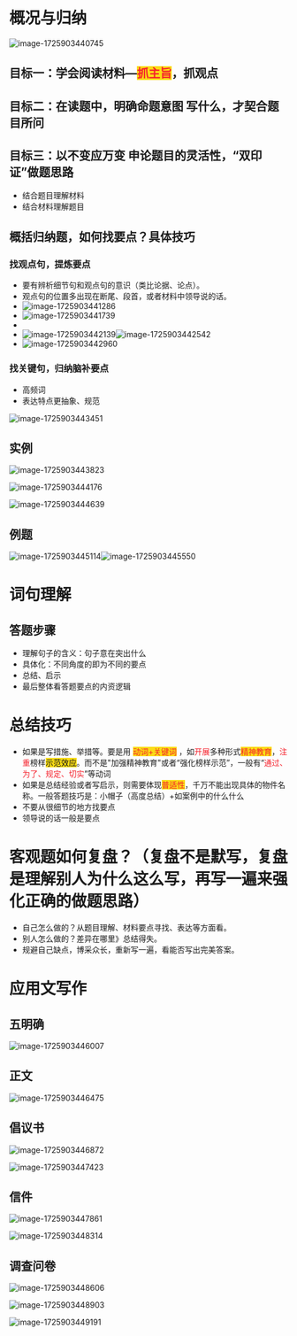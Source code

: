 # 概况与归纳
![image-1725903440745](./assets/image-1725903440745.png)

## 目标一：学会阅读材料—<font style="color:#F5222D;background-color:#FADB14;">抓主旨</font>，抓观点
## 目标二：在读题中，明确命题意图             写什么，才契合题目所问
## 目标三：以不变应万变   申论题目的灵活性，“双印证”做题思路
+ 结合题目理解材料
+ 结合材料理解题目

## 概括归纳题，如何找要点？具体技巧
### 找观点句，提炼要点
+ 要有辨析细节句和观点句的意识（类比论据、论点）。
+ 观点句的位置多出现在断尾、段首，或者材料中领导说的话。
+ ![image-1725903441286](./assets/image-1725903441286.png)
+ ![image-1725903441739](./assets/image-1725903441739.png)
+ 
+ ![image-1725903442139](./assets/image-1725903442139.png)![image-1725903442542](./assets/image-1725903442542.png)
+ ![image-1725903442960](./assets/image-1725903442960.png)

### 找关键句，归纳脑补要点
+ 高频词
+ 表达特点更抽象、规范

![image-1725903443451](./assets/image-1725903443451.png)

## 实例
![image-1725903443823](./assets/image-1725903443823.png)

![image-1725903444176](./assets/image-1725903444176.png)

![image-1725903444639](./assets/image-1725903444639.png)



## 例题
![image-1725903445114](./assets/image-1725903445114.png)![image-1725903445550](./assets/image-1725903445550.png)



# 词句理解
## 答题步骤
+ 理解句子的含义：句子意在突出什么
+ 具体化：不同角度的即为不同的要点
+ 总结、启示
+ 最后整体看答题要点的内资逻辑





# 总结技巧
+ 如果是写措施、举措等。要是用 <font style="color:#F5222D;background-color:#FADB14;">动词+关键词</font> ，如<font style="color:#F5222D;">开展</font>多种形式<font style="color:#F5222D;background-color:#FADB14;">精神教育</font>，<font style="color:#F5222D;">注重</font>榜样<font style="background-color:#FADB14;">示范效应</font>。而不是"加强精神教育"或者“强化榜样示范”，一般有“<font style="color:#F5222D;">通过、为了、规定、切实</font>”等动词
+ 如果是总结经验或者写启示，则需要体现<font style="color:#F5222D;background-color:#FADB14;">普适性</font>，千万不能出现具体的物件名称。一般答题技巧是：小帽子（高度总结）+如案例中的什么什么
+ 不要从很细节的地方找要点
+ 领导说的话一般是要点

# 客观题如何复盘？（复盘不是默写，复盘是理解别人为什么这么写，再写一遍来强化正确的做题思路）
+ 自己怎么做的？从题目理解、材料要点寻找、表达等方面看。
+ 别人怎么做的？差异在哪里》总结得失。
+ 规避自己缺点，博采众长，重新写一遍，看能否写出完美答案。



# 应用文写作
## 五明确
![image-1725903446007](./assets/image-1725903446007.png)

## 正文


![image-1725903446475](./assets/image-1725903446475.png)

## 倡议书
![image-1725903446872](./assets/image-1725903446872.png)

![image-1725903447423](./assets/image-1725903447423.png)

## 信件
![image-1725903447861](./assets/image-1725903447861.png)

![image-1725903448314](./assets/image-1725903448314.png)

## 调查问卷
![image-1725903448606](./assets/image-1725903448606.png)

![image-1725903448903](./assets/image-1725903448903.png)

![image-1725903449191](./assets/image-1725903449191.png)

